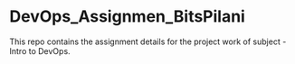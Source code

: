 # DevOps_Assignmen_BitsPilani
This repo contains the assignment details for the project work of subject - Intro to DevOps.
